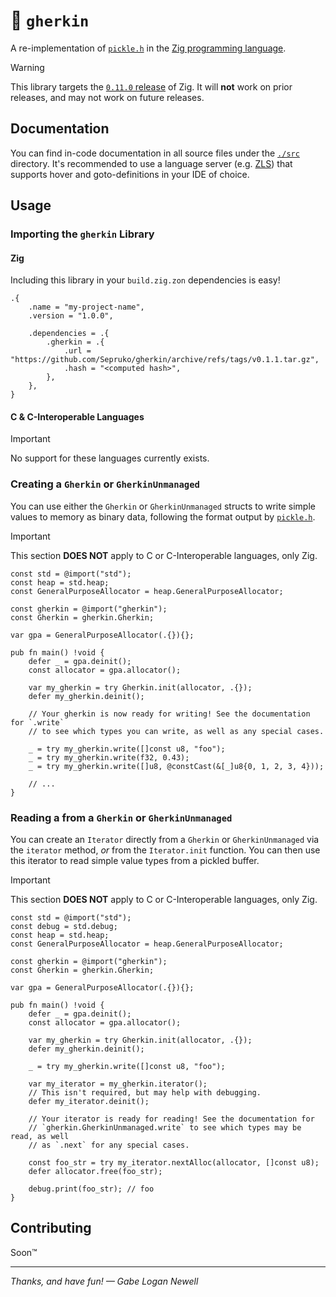 # 🥒 `gherkin`

A re-implementation of [`pickle.h`][pickle.h] in the
[Zig programming language][zig].

> [!WARNING]
> This library targets the [`0.11.0` release][zig-target-release] of Zig. It
> will **not** work on prior releases, and may not work on future releases.

## Documentation

You can find in-code documentation in all source files under the [`./src`](src)
directory. It's recommended to use a language server (e.g. [ZLS][gh-zls]) that
supports hover and goto-definitions in your IDE of choice.

## Usage

### Importing the `gherkin` Library

#### Zig

Including this library in your `build.zig.zon` dependencies is easy!

```zon
.{
    .name = "my-project-name",
    .version = "1.0.0",

    .dependencies = .{
        .gherkin = .{
            .url = "https://github.com/Sepruko/gherkin/archive/refs/tags/v0.1.1.tar.gz",
            .hash = "<computed hash>",
        },
    },
}
```

#### C & C-Interoperable Languages

> [!IMPORTANT]
> No support for these languages currently exists.

### Creating a `Gherkin` or `GherkinUnmanaged`

You can use either the `Gherkin` or `GherkinUnmanaged` structs to write simple
values to memory as binary data, following the format output by
[`pickle.h`][pickle.h].

> [!IMPORTANT]
> This section **DOES NOT** apply to C or C-Interoperable languages, only Zig.

```zig
const std = @import("std");
const heap = std.heap;
const GeneralPurposeAllocator = heap.GeneralPurposeAllocator;

const gherkin = @import("gherkin");
const Gherkin = gherkin.Gherkin;

var gpa = GeneralPurposeAllocator(.{}){};

pub fn main() !void {
    defer _ = gpa.deinit();
    const allocator = gpa.allocator();

    var my_gherkin = try Gherkin.init(allocator, .{});
    defer my_gherkin.deinit();

    // Your gherkin is now ready for writing! See the documentation for `.write`
    // to see which types you can write, as well as any special cases.

    _ = try my_gherkin.write([]const u8, "foo");
    _ = try my_gherkin.write(f32, 0.43);
    _ = try my_gherkin.write([]u8, @constCast(&[_]u8{0, 1, 2, 3, 4}));

    // ...
}
```

### Reading a from a `Gherkin` or `GherkinUnmanaged`

You can create an `Iterator` directly from a `Gherkin` or `GherkinUnmanaged`
via the `iterator` method, *or* from the `Iterator.init` function. You can then
use this iterator to read simple value types from a pickled buffer.

> [!IMPORTANT]
> This section **DOES NOT** apply to C or C-Interoperable languages, only Zig.

```zig
const std = @import("std");
const debug = std.debug;
const heap = std.heap;
const GeneralPurposeAllocator = heap.GeneralPurposeAllocator;

const gherkin = @import("gherkin");
const Gherkin = gherkin.Gherkin;

var gpa = GeneralPurposeAllocator(.{}){};

pub fn main() !void {
    defer _ = gpa.deinit();
    const allocator = gpa.allocator();

    var my_gherkin = try Gherkin.init(allocator, .{});
    defer my_gherkin.deinit();

    _ = try my_gherkin.write([]const u8, "foo");

    var my_iterator = my_gherkin.iterator();
    // This isn't required, but may help with debugging.
    defer my_iterator.deinit();

    // Your iterator is ready for reading! See the documentation for
    // `gherkin.GherkinUnmanaged.write` to see which types may be read, as well
    // as `.next` for any special cases.

    const foo_str = try my_iterator.nextAlloc(allocator, []const u8);
    defer allocator.free(foo_str);

    debug.print(foo_str); // foo
}
```

## Contributing

Soon™

---

*Thanks, and have fun! — Gabe Logan Newell*

[gh-zls]: https://github.com/zigtools/zls
[pickle.h]: https://chromium.googlesource.com/chromium/src/+/main/base/pickle.h
[zig]: https://ziglang.org/
[zig-target-release]: https://github.com/ziglang/zig/releases/0.11.0
